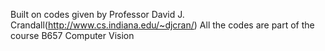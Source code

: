 Built on codes given by Professor David J. Crandall(http://www.cs.indiana.edu/~djcran/)
All the codes are part of the course B657 Computer Vision
